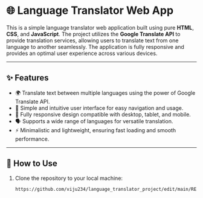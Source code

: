 # 🌐 Language Translator Web App

This is a simple language translator web application built using pure **HTML**, **CSS**, and **JavaScript**. The project utilizes the **Google Translate API** to provide translation services, allowing users to translate text from one language to another seamlessly. The application is fully responsive and provides an optimal user experience across various devices.

---

## ✨ Features

- 🌍 Translate text between multiple languages using the power of Google Translate API.
- 🧭 Simple and intuitive user interface for easy navigation and usage.
- 📱 Fully responsive design compatible with desktop, tablet, and mobile.
- 🗣️ Supports a wide range of languages for versatile translation.
- ⚡ Minimalistic and lightweight, ensuring fast loading and smooth performance.

---

## 🚀 How to Use

1. Clone the repository to your local machine:
   ```bash
   https://github.com/viju234/language_translator_project/edit/main/README.md
